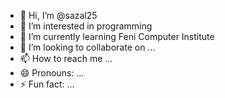 - 👋 Hi, I’m @sazal25
- 👀 I’m interested in   programming
- 🌱 I’m currently learning Feni Computer Institute
- 💞️ I’m looking to collaborate on ...
- 📫 How to reach me ...
- 😄 Pronouns: ...
- ⚡ Fun fact: ...


